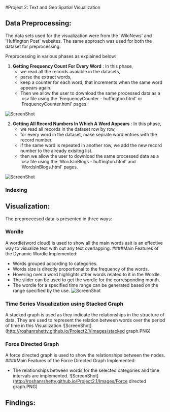 #Projext 2: Text and Geo Spatial Visualization

## Data Preprocessing:

The data sets used for the visualization were from the 'WikiNews' and 'Huffington Post' websites.
The same approach was used for both the dataset for preprocessing.

Preprocessing in various phases as explained below:

1. **Getting Frequency Count For Every Word** : In this phase,
    - we read all the records avaiable in the datasets,
    - parse the extract words,
    - keep a counter for each word, that increments when the same word appears again.
    - Then we allow the user to download the same processed data as a .csv file using the 'FrequencyCounter - huffington.html' or 'FrequencyCounter.html' pages.
    
![ScreenShot](http://roshanrshetty.github.io/Project2.1/Images/preprocessing1.png)

2. **Getting All Record Numbers In Which A Word Appears** : In this phase,
    - we read all records in the dataset row by row,
    - for every word in the dataset, make seprate word entries with the record number.
    - if the same word is repeated in another row, we add the new record number to the already exisitng list.
    - then we allow the user to download the same processed data as a .csv file using the 'WordsInBlogs - huffington.html' and 'WordsInBlogs.html' pages.
   
![ScreenShot](http://roshanrshetty.github.io/Project2.1/Images/preprocessing2.png)    

### Indexing

## Visualization:
The preproceesed data is presented in three ways:
### Wordle
A wordle(word cloud) is used to show all the main words asit is an effective way to visualize text with out any text overlapping.
####Main Features of the Dynamic Wordle Implemented:
- Words grouped according to categories.
- Words size is directly proportional to the frequency of the words.   
- Hovering over a word highlights other words related to it in the Wordle.
- The slider can be used to get the wordle for the corresponding month.
- The wordle for a specified time range can be generated based on the range specified by the use.
![ScreenShot](http://roshanrshetty.github.io/Project2.1/Wordle.PNG)
### Time Series Visualization using Stacked Graph
A stacked graph is used as they indicate the relationships in the structure of data. They are used to represent the relation between words over the period of time in this Visualization
![ScreenShot](http://roshanrshetty.github.io/Project2.1/Images/stacked graph.PNG)
### Force Directed Graph
A force directed graph is used to show the relationships between the nodes.
####Main Features of the Force Directed Graph Implemented:
- The relationships between words for the selected categories and time intervals are implemented.
![ScreenShot](http://roshanrshetty.github.io/Project2.1/Images/Force directed graph.PNG)
## Findings:
